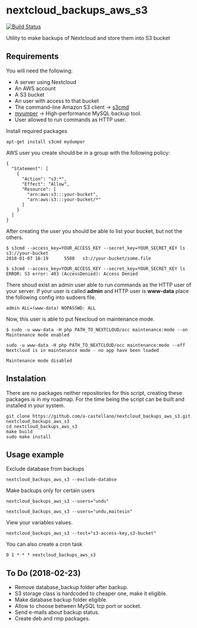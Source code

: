 # nextcloud_backups_aws_s3

[![Build Status](https://travis-ci.org/a-castellano/nextcloud_backups_aws_s3.svg?branch=master)](https://travis-ci.org/a-castellano/nextcloud_backups_aws_s3)

Utility to make backups of Nextcloud and store them into S3 bucket

## Requirements

You will need the following:
- A server using Nextcloud
- An AWS account
- A S3 bucket
- An user with access to that bucket
- The command-line Amazon S3 client -> [s3cmd](http://s3tools.org/s3cmd)
- [myumper](https://github.com/maxbube/mydumper) -> High-performance MySQL backup tool.
- User allowed to run commands as HTTP user.


Install required packages
```
apt-get install s3cmd mydumper
```

AWS user you create should be in a group with the following policy:
```
{
  "Statement": [
    {
      "Action": "s3:*",
      "Effect": "Allow",
      "Resource": [
        "arn:aws:s3:::your-bucket",
        "arn:aws:s3:::your-bucket/*"
      ]
    }
  ]
}
```

After creating the user you should be able to list your bucket, but not the others.

```
$ s3cmd --access_key=YOUR_ACCESS_KEY --secret_key=YOUR_SECRET_KEY ls s3://your-bucket
2018-01-07 16:19      5588   s3://your-bucket/some.file
```

```
$ s3cmd --access_key=YOUR_ACCESS_KEY --secret_key=YOUR_SECRET_KEY ls
ERROR: S3 error: 403 (AccessDenied): Access Denied
```

There shoud exist an admin user able to run commands as the HTTP user of your server.
If your user is called **admin** and HTTP user is **www-data** place the following config into sudoers file.

```
admin ALL=(www-data) NOPASSWD: ALL
```
Now, this user is able to put Nexcloud on maintenance mode.

```
$ sudo -u www-data -H php PATH_TO_NEXTCLOUD/occ maintenance:mode --on
Maintenance mode enabled

sudo -u www-data -H php PATH_TO_NEXTCLOUD/occ maintenance:mode --off
Nextcloud is in maintenance mode - no app have been loaded

Maintenance mode disabled
```

## Instalation

There are no packages neither repositories for this script, creating these packages is in my roadmap.
For the time being the script can be built and installed in your system.

```
git clone https://github.com/a-castellano/nextcloud_backups_aws_s3.git nextcloud_backups_aws_s3
cd nextcloud_backups_aws_s3
make build
sudo make install
```

## Usage example

Exclude database from backups
```
nextcloud_backups_aws_s3 --exclude-databse
```

Make backups only for certain users
```
nextcloud_backups_aws_s3 --users="undu"
```
```
nextcloud_backups_aws_s3 --users="undu,maitesin"
```

View your variables values.
```
nextcloud_backups_aws_s3 --test="s3-access-key,s3-bucket"
```

You can also create a cron task
```
0 1 * * * nextcloud_backups_aws_s3
```

## To Do (2018-02-23)
- Remove database_backup folder after backup.
- S3 storage class is hardcoded to cheaper one, make it eligible.
- Make database backup folder eligible.
- Allow to choose between MySQL tcp port or socket.
- Send e-mails about backup status.
- Create deb and rmp packages.

